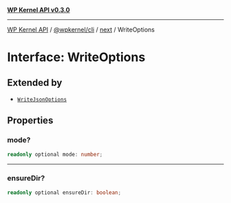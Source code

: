 [**WP Kernel API v0.3.0**](../../../../../README.md)

---

[WP Kernel API](../../../../../README.md) / [@wpkernel/cli](../../../README.md) / [next](../README.md) / WriteOptions

# Interface: WriteOptions

## Extended by

- [`WriteJsonOptions`](WriteJsonOptions.md)

## Properties

### mode?

```ts
readonly optional mode: number;
```

---

### ensureDir?

```ts
readonly optional ensureDir: boolean;
```

